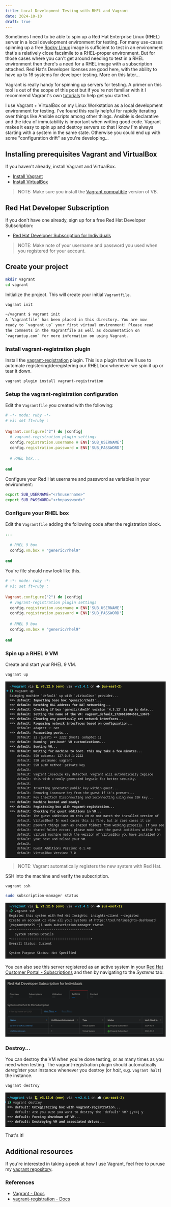 ```yaml
---
title: Local Development Testing with RHEL and Vagrant
date: 2024-10-10
draft: true
---
```


Sometimes I need to be able to spin up a Red Hat Enterprise Linux (RHEL) server in a local development environment for testing. For many use-cases
spinning up a free [Rocky Linux](https://rockylinux.org/) image is sufficient to
test in an environment
that's a relatively close facsimile to a RHEL-proper environment. But for those
cases where you can't get around needing to test in a RHEL environment then
there's a need for a RHEL image with a subscription attached. Red Hat's 
Developer licenses are good here, with the ability to have up to 16 systems for
developer testing. More on this later...

Vagrant is really handy for spinning up servers for testing. A primer on this tool is out of the scope of this post
but if you're not familiar with it I recommend Vagrant's own [tutorials](https://developer.hashicorp.com/vagrant/tutorials) to help get you started.

I use Vagrant + VirtualBox on my Linux Workstation as a local development
environment for testing. I've found this really helpful for rapidly iterating
over things like Ansible scripts among other things. Ansible is declarative and
the idea of immutability is important when writing good code. Vagrant makes it
easy to spin up and destroy servers so that I know I'm always starting with a
system in the same state. Otherwise you could end up with some "configuration
drift" as you're developing...

## Installing prerequisites Vagrant and VirtualBox

If you haven't already, install Vagrant and VirtualBox.

* [Install Vagrant](https://developer.hashicorp.com/vagrant/install)
* [Install VirtualBox](https://www.virtualbox.org/wiki/Linux_Downloads)

> NOTE: Make sure you install the [Vagrant compatible](https://developer.hashicorp.com/vagrant/docs/providers/virtualbox) version of VB.

## Red Hat Developer Subscription

If you don't have one already, sign up for a free Red Hat Developer Subscription:

* [Red Hat Developer Subscription for Individuals](https://developers.redhat.com/articles/renew-your-red-hat-developer-program-subscription#)

> NOTE: Make note of your username and password you used when you registered for your
account.

## Create your project

```bash
mkdir vagrant
cd vagrant
```

Initialize the project. This will create your initial `Vagrantfile`.

```bash
vagrant init
```

```bash
~/vagrant $ vagrant init
A `Vagrantfile` has been placed in this directory. You are now
ready to `vagrant up` your first virtual environment! Please read
the comments in the Vagrantfile as well as documentation on
`vagrantup.com` for more information on using Vagrant.
```

### Install vagrant-registration plugin

Install the [vagrant-registration](https://github.com/projectatomic/adb-vagrant-registration) plugin. This is a plugin that we'll use to automate
registering/deregistering our RHEL box whenever we spin it up or tear it down.

```bash
vagrant plugin install vagrant-registration
```

### Setup the vagrant-registration configuration

Edit the `Vagrantfile` you created with the following:

```ruby
# -*- mode: ruby -*-
# vi: set ft=ruby :

Vagrant.configure("2") do |config|
  # vagrant-registration plugin settings
  config.registration.username = ENV['SUB_USERNAME']
  config.registration.password = ENV['SUB_PASSWORD']

  # RHEL box...

end
```

Configure your Red Hat username and password as variables in your environment:

```bash
export SUB_USERNAME="<rhnusername>"
export SUB_PASSWORD="<rhnpassword>"
```

### Configure your RHEL box

Edit the `Vagrantfile` adding the following code after the registration block.

```ruby
...

  # RHEL 9 box
  config.vm.box = "generic/rhel9"

end
```

You're file should now look like this.

```ruby
# -*- mode: ruby -*-
# vi: set ft=ruby :

Vagrant.configure("2") do |config|
  # vagrant-registration plugin settings
  config.registration.username = ENV['SUB_USERNAME']
  config.registration.password = ENV['SUB_PASSWORD']

  # RHEL 9 box
  config.vm.box = "generic/rhel9"

end
```

### Spin up a RHEL 9 VM

Create and start your RHEL 9 VM.

```bash
vagrant up
```

![](./Screenshot%20from%202024-10-10%2021-51-11.png)

> NOTE: Vagrant automatically registers the new system with Red Hat.

SSH into the machine and verify the subscription.

```bash
vagrant ssh
```

```bash
sudo subscription-manager status
```

![](Screenshot%20from%202024-10-10%2021-58-04.png)

You can also see this server registered as an active system in your 
[Red Hat Customer Portal - Subscriptions](https://access.redhat.com/management/subscriptions/) and then by navigating to the _Systems_ tab:

![](./Screenshot%20from%202024-10-10%2022-17-45.png)

### Destroy...

You can destroy the VM when you're done testing, or as many times as you need
when testing. The vagrant-registration plugin should automatically _deregister_
your instance whenever you destroy (or _halt_, e.g. `vagrant halt`) the instance.

```bash
vagrant destroy
```

![](./Screenshot%20from%202024-10-10%2022-22-03.png)

That's it!

## Additional resources

If you're interested in taking a peek at how I use Vagrant, feel free to
puruse my [vagrant repository](https://github.com/kraker/vagrant).

### References

* [Vagrant - Docs](https://developer.hashicorp.com/vagrant/docs)
* [vagrant-registration - Docs](https://github.com/projectatomic/adb-vagrant-registration)
